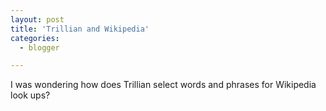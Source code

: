 ```yaml
---
layout: post
title: 'Trillian and Wikipedia'
categories:
  - blogger

---
```


I was wondering how does Trillian select words and phrases for Wikipedia look ups?
